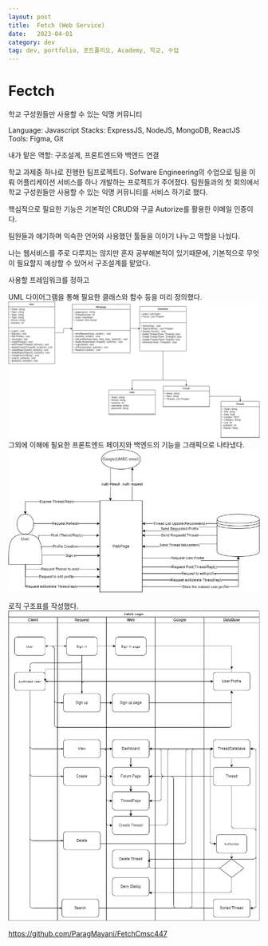 ```yaml
---
layout: post
title:  Fetch (Web Service)
date:   2023-04-01
category: dev
tag: dev, portfolio, 포트폴리오, Academy, 학교, 수업
---
```



<h1>Fectch</h1>
학교 구성원들만 사용할 수 있는 익명 커뮤니티 




Language: Javascript
Stacks: ExpressJS, NodeJS, MongoDB, ReactJS
Tools: Figma, Git

내가 맡은 역할: 구조설계, 프론트엔드와 백엔드 연결

학교 과제중 하나로 진행한 팀프로젝트다.
Sofware Engineering의 수업으로
팀을 이뤄 어플리케이션 서비스를 하나 개발하는 프로젝트가 주어졌다.
팀원들과의 첫 회의에서 학교 구성원들만 사용할 수 있는 익명 커뮤니티를 서비스 하기로 했다.

핵심적으로 필요한 기능은 기본적인 CRUD와 구글 Autorize를 활용한 이메일 인증이다.

팀원들과 얘기하며 익숙한 언어와 사용했던 툴들을 이야기 나누고 역할을 나눴다.

나는 웹서비스를 주로 다루지는 않지만 혼자 공부해본적이 있기때문에,
기본적으로 무엇이 필요할지 예상할 수 있어서 구조설계를 맡았다.


사용할 프레임워크를 정하고

UML 다이어그램을 통해 필요한 클래스와 함수 등을 미리 정의했다.
<img src = "\assets\img\portfolio\CMSC447 Class diagram.drawio.png" alt = "">
그외에 이해에 필요한 프론트엔드 페이지와 백엔드의 기능을 그래픽으로 나타냈다.
<img src = "\assets\img\portfolio\WebSerivce.jpg" alt = "">

로직 구조표를 작성했다.
<img src= "\assets\img\portfolio\Logic.drawio.png" alt = "">













https://github.com/ParagMayani/FetchCmsc447